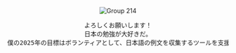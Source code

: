 <div align="center">

![Group 214](https://github.com/user-attachments/assets/d7c75ab9-55de-481d-bc0e-9c7993652288)

<pre>
よろしくお願いします！
日本の勉強が大好きだ。
僕の2025年の目標はボランティアとして、日本語の例文を収集するツールを支援することです！
</pre>
</div>



<!--
**5byuri/5byuri** is a ✨ _special_ ✨ repository because its `README.md` (this file) appears on your GitHub profile.

Here are some ideas to get you started:

- 🔭 I’m currently working on ...
- 🌱 I’m currently learning ...
- 👯 I’m looking to collaborate on ...
- 🤔 I’m looking for help with ...
- 💬 Ask me about ...
- 📫 How to reach me: ...
- 😄 Pronouns: ...
- ⚡ Fun fact: ...
-->
